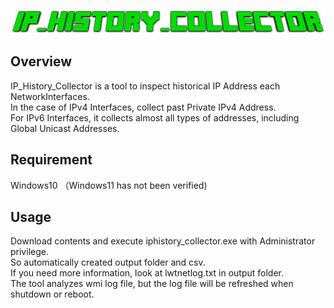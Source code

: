 ![title](image/title.png "")

## Overview
IP_History_Collector is a tool to inspect historical IP Address each NetworkInterfaces.  
In the case of IPv4 Interfaces, collect past Private IPv4 Address.  
For IPv6 Interfaces, it collects almost all types of addresses, including Global Unicast Addresses.


## Requirement
Windows10
（Windows11 has not been verified)

## Usage
 Download contents and execute iphistory_collector.exe with Administrator privilege.  
 So automatically created output folder and csv.  
 If you need more information, look at lwtnetlog.txt in output folder.  
 The tool analyzes wmi log file, but the log file will be refreshed when shutdown or reboot.
